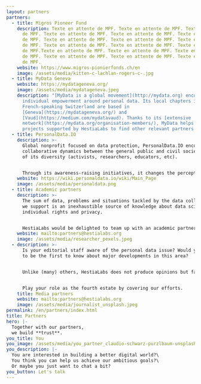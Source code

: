 ```yaml
---
layout: partners
partners:
  - title: Migros Pioneer Fund
    description: Texte en attente de MPF. Texte en attente de MPF. Texte en attente
      de MPF. Texte en attente de MPF. Texte en attente de MPF. Texte en attente
      de MPF. Texte en attente de MPF. Texte en attente de MPF. Texte en attente
      de MPF. Texte en attente de MPF. Texte en attente de MPF. Texte en attente
      de MPF.Texte en attente de MPF. Texte en attente de MPF. Texte en attente
      de MPF. Texte en attente de MPF. Texte en attente de MPF. Texte en attente
      de MPF.
    website: https://www.migros-pionierfonds.ch/en
    image: /assets/media/kitten-c-lachlan-rogers-c-.jpg
  - title: MyData Geneva
    website: https://mydatageneva.org/
    image: /assets/media/mydatageneva.jpeg
    description: "[MyData is a global movement](http://mydata.org) encouraging
      individual empowerment around personal data. Its local chapters in
      French-speaking Switzerland are based in
      [Geneva](https://mydatageneva.org/) and
      [Vaud](https://medium.com/mydatavaud). Thanks to its [extensive
      network](https://mydata.org/organisation-members/), MyData helps the
      projects supported by HestiaLabs to find other relevant partners."
  - title: PersonalData.IO
    description: >-
      Global nonprofit focused on data protection, PersonalData.IO encourages
      collaborative dynamics between the general public and civil society in all
      of its diversity (activists, researchers, educators, etc).


      Through its awareness-raising initiatives, it changes the perception of people outside our [data collectives](https://hestialabs.org/en/projects/) about the issues we address.
    website: https://wiki.personaldata.io/wiki/Main_Page
    image: /assets/media/personaldata.png
  - title: Academic partners
    description: >-
      The sum of data, problems and situations tackled by the data collectives
      we support is an inexhaustible source of knowledge about data science,
      individual rights and privacy.


      HestiaLabs would be delighted to team up with an academic partner or partners. Their expertise and legitimacy on these topics would enhance the value of this knowledge and give it the scientific resonance it deserves.
    website: mailto:partners@hestialabs.org
    image: /assets/media/researcher_pexels.jpeg
  - description: >-
      Is your editorial staff aware of the personal data issue? Would you like
      to be the first to know about major developments in this area?


      Unlike (many) others, HestiaLabs does not produce opinions but facts: data analysis, tangible innovations, scientific knowledge...


      Play your role as the fourth estate by covering our efforts.
    title: Media partners
    website: mailto:partners@hestialabs.org
    image: /assets/media/journalist_unsplash.jpeg
permalink: /en/partners/index.html
title: Partners
hero: |-
  Together with our partners, 
  we build **trust**.
you_title: You
you_image: /assets/media/you_partner_claudio-schwarz-purzlbaum-unsplash.jpeg
you_description: |-
  You are interested in building a better digital world?\
  You think you can help us achieve our ambitious goals?\
  Or maybe you just want to chat a bit?
you_button: Let's talk
---
```

